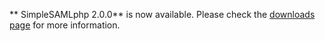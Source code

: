 ** SimpleSAMLphp 2.0.0** is now available. Please check the [downloads page](/download) for more information.
